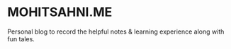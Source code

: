 # MOHITSAHNI.ME

Personal blog to record the helpful notes & learning experience along with fun tales.
